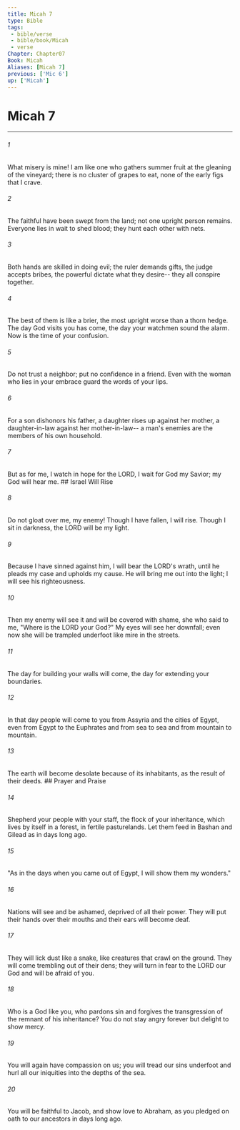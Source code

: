 ```yaml
---
title: Micah 7
type: Bible
tags:
 - bible/verse
 - bible/book/Micah
 - verse
Chapter: Chapter07
Book: Micah
Aliases: [Micah 7]
previous: ['Mic 6']
up: ['Micah']
---
```

# Micah 7

***


###### 1 
What misery is mine! I am like one who gathers summer fruit at the gleaning of the vineyard; there is no cluster of grapes to eat, none of the early figs that I crave. 

###### 2 
The faithful have been swept from the land; not one upright person remains. Everyone lies in wait to shed blood; they hunt each other with nets. 

###### 3 
Both hands are skilled in doing evil; the ruler demands gifts, the judge accepts bribes, the powerful dictate what they desire-- they all conspire together. 

###### 4 
The best of them is like a brier, the most upright worse than a thorn hedge. The day God visits you has come, the day your watchmen sound the alarm. Now is the time of your confusion. 

###### 5 
Do not trust a neighbor; put no confidence in a friend. Even with the woman who lies in your embrace guard the words of your lips. 

###### 6 
For a son dishonors his father, a daughter rises up against her mother, a daughter-in-law against her mother-in-law-- a man's enemies are the members of his own household. 

###### 7 
But as for me, I watch in hope for the LORD, I wait for God my Savior; my God will hear me. ## Israel Will Rise 

###### 8 
Do not gloat over me, my enemy! Though I have fallen, I will rise. Though I sit in darkness, the LORD will be my light. 

###### 9 
Because I have sinned against him, I will bear the LORD's wrath, until he pleads my case and upholds my cause. He will bring me out into the light; I will see his righteousness. 

###### 10 
Then my enemy will see it and will be covered with shame, she who said to me, "Where is the LORD your God?" My eyes will see her downfall; even now she will be trampled underfoot like mire in the streets. 

###### 11 
The day for building your walls will come, the day for extending your boundaries. 

###### 12 
In that day people will come to you from Assyria and the cities of Egypt, even from Egypt to the Euphrates and from sea to sea and from mountain to mountain. 

###### 13 
The earth will become desolate because of its inhabitants, as the result of their deeds. ## Prayer and Praise 

###### 14 
Shepherd your people with your staff, the flock of your inheritance, which lives by itself in a forest, in fertile pasturelands. Let them feed in Bashan and Gilead as in days long ago. 

###### 15 
"As in the days when you came out of Egypt, I will show them my wonders." 

###### 16 
Nations will see and be ashamed, deprived of all their power. They will put their hands over their mouths and their ears will become deaf. 

###### 17 
They will lick dust like a snake, like creatures that crawl on the ground. They will come trembling out of their dens; they will turn in fear to the LORD our God and will be afraid of you. 

###### 18 
Who is a God like you, who pardons sin and forgives the transgression of the remnant of his inheritance? You do not stay angry forever but delight to show mercy. 

###### 19 
You will again have compassion on us; you will tread our sins underfoot and hurl all our iniquities into the depths of the sea. 

###### 20 
You will be faithful to Jacob, and show love to Abraham, as you pledged on oath to our ancestors in days long ago. 
